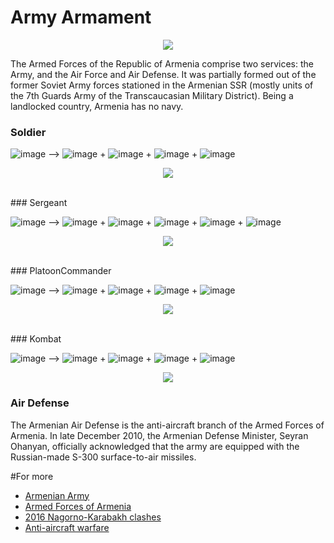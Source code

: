 # Army Armament

<p align="center">
<img src="http://epress.am/wp-content/uploads/2015/02/mil1.jpg">
</p>

The Armed Forces of the Republic of Armenia comprise two services: the Army, and the Air Force and Air Defense. It was partially formed out of the former Soviet Army forces stationed in the Armenian SSR (mostly units of the 7th Guards Army of the Transcaucasian Military District). Being a landlocked country, Armenia has no navy.
<br>
### Soldier
![image](https://i.gyazo.com/1ed68e17a8e69a5fe7aa0d01d9ce9849.png) -->
![image](http://vignette1.wikia.nocookie.net/h1z1/images/e/e7/AK47.png/revision/latest?cb=20151027111224&path-prefix=ru)
+
![image](https://a.allegroimg.com/s128/016bbd/7b3b67c84537b58e315d61cb10ea)
+
![image](http://ts02.spac.me/tpic/b8e52fab0e7e79b2e052bc6360f4d473/58392629.p.129.128.0.jpg)
+
![image](https://hydra-media.cursecdn.com/h1z1.gamepedia.com/thumb/b/b8/Skull_Full_Face_Respirator.png/128px-Skull_Full_Face_Respirator.png?version=b2a841e440b39a2fec7a65a806891972)

<p align="center">
<img src="https://i.gyazo.com/4bb4544aedfcf9805e48b9e33761e66a.png">
</p>
<br>
### Sergeant

![image](https://i.gyazo.com/cf234f89e7e330f1514d7da8916fd5b1.png) -->
![image](https://d2ujflorbtfzji.cloudfront.net/key-image/c98988ee-43a5-4a48-8a66-4dff51cb93ee.png)
+
![image](https://a.allegroimg.com/s128/016bbd/7b3b67c84537b58e315d61cb10ea)
+
![image](http://ts02.spac.me/tpic/b8e52fab0e7e79b2e052bc6360f4d473/58392629.p.129.128.0.jpg)
+
![image](https://hydra-media.cursecdn.com/h1z1.gamepedia.com/thumb/b/b8/Skull_Full_Face_Respirator.png/128px-Skull_Full_Face_Respirator.png?version=b2a841e440b39a2fec7a65a806891972)
+
![image](http://www.fmagazin.ru/_files/editor/images/prod/128/icom/icom_ic_f70t.jpg)

<p align="center">
<img src="https://i.gyazo.com/4c3415f2340bb7c7573206fca7ddbe3d.png">
</p>
<br>
### PlatoonCommander

![image](https://i.gyazo.com/9f3856ba50a7d51467e80f79aec1de87.png) -->
![image](https://i.gyazo.com/26089051d3ad0c665a21949ee4180280.png)
+
![image](https://i.gyazo.com/49272197b2a78269182b96ae78910e07.png)
+
![image](https://hydra-media.cursecdn.com/h1z1.gamepedia.com/thumb/b/b8/Skull_Full_Face_Respirator.png/128px-Skull_Full_Face_Respirator.png?version=b2a841e440b39a2fec7a65a806891972)
+
![image](http://www.fmagazin.ru/_files/editor/images/prod/128/icom/icom_ic_f4029sdr.jpg)


<p align="center">
<img src="https://i.gyazo.com/f677fae1f7cb80ca281019367287eeaa.png">
</p>
<br>
### Kombat

![image](https://i.gyazo.com/1d039bdf9ac4f965c5df0ffc04fc130c.png) -->
![image](http://vignette2.wikia.nocookie.net/callofduty/images/4/46/TT-33_menu_icon_WaW.png/revision/latest?cb=20120122072354)
+
![image](https://i.gyazo.com/482e16da630ecb0efc08ed833d535864.png)
+
![image](https://hydra-media.cursecdn.com/h1z1.gamepedia.com/thumb/b/b8/Skull_Full_Face_Respirator.png/128px-Skull_Full_Face_Respirator.png?version=b2a841e440b39a2fec7a65a806891972)
+
![image](https://i.gyazo.com/6849cbe79ba8ba181a24f9f42fee69e0.png)


<p align="center">
<img src="https://i.gyazo.com/1b2f09ca40846ff72e5e51c7acd27445.png">
</p>

### Air Defense

The Armenian Air Defense is the anti-aircraft branch of the Armed Forces of Armenia.
In late December 2010, the Armenian Defense Minister, Seyran Ohanyan, officially acknowledged that the army are equipped with the Russian-made S-300 surface-to-air missiles. 


#For more

* [Armenian Army](https://en.wikipedia.org/wiki/Armenian_Army) <br>
* [Armed Forces of Armenia](https://en.wikipedia.org/wiki/Armed_Forces_of_Armenia) <br>
* [2016 Nagorno-Karabakh clashes](https://en.wikipedia.org/wiki/2016_Nagorno-Karabakh_clashes) <br>
* [Anti-aircraft warfare](https://en.wikipedia.org/wiki/Anti-aircraft_warfare)
